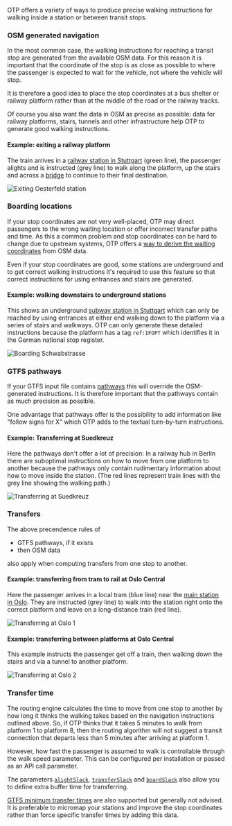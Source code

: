 OTP offers a variety of ways to produce precise walking instructions
for walking inside a station or between transit stops.

### OSM generated navigation

In the most common case, the walking instructions for reaching a transit stop are generated from the
available OSM data. For this reason it is important that the coordinate of the stop is as close as 
possible to where the passenger is expected to wait for the vehicle, not where the vehicle will stop.

It is therefore a good idea to place the stop coordinates at a bus shelter or railway platform
rather than at the middle of the road or the railway tracks.

Of course you also want the data in OSM as precise as possible: data for railway platforms, stairs,
tunnels and other infrastructure help OTP to generate good walking instructions.

#### Example: exiting a railway platform

The train arrives in a [railway station in Stuttgart](https://www.openstreetmap.org/#map=19/48.73761/9.11627&layers=N)
(green line), the passenger alights and is instructed (grey line) to walk along the platform,
up the stairs and across a [bridge](https://www.openstreetmap.org/way/22908778) to continue to 
their final destination.

![Exiting Oesterfeld station](images/exiting-oesterfeld.png)

### Boarding locations

If your stop coordinates are not very well-placed, OTP may direct passengers to the wrong waiting
location or offer incorrect transfer paths and time. As this a common problem and stop coordinates 
can be hard to change due to upstream systems, OTP offers a 
[way to derive the waiting coordinates](BoardingLocations.md) from OSM data.

Even if your stop coordinates are good, some stations are underground and to get correct walking 
instructions it's required to use this feature so that correct instructions for using entrances and
stairs are generated.

#### Example: walking downstairs to underground stations

This shows an underground [subway station in Stuttgart](https://www.openstreetmap.org/way/122569371)
which can only be reached by using entrances at either end walking down to the platform via
a series of stairs and walkways. OTP can only generate these detailed instructions because the platform
has a tag `ref:IFOPT` which identifies it in the German national stop register.

![Boarding Schwabstrasse](images/boarding-schwabstrasse.png)

### GTFS pathways

If your GTFS input file contains [pathways](https://github.com/google/transit/blob/master/gtfs/spec/en/reference.md#pathwaystxt)
this will override the OSM-generated instructions. It is therefore important that the pathways
contain as much precision as possible.

One advantage that pathways offer is the possibility to add information like "follow signs for X"
which OTP adds to the textual turn-by-turn instructions.

#### Example: Transferring at Suedkreuz

Here the pathways don't offer a lot of precision: In a railway hub in Berlin there are suboptimal
instructions on how to move from one platform to another because the pathways only contain rudimentary
information about how to move inside the station. (The red lines represent train lines with
the grey line showing the walking path.)

![Transferring at Suedkreuz](images/transfer-suedkreuz.png)

### Transfers

The above precendence rules of 

- GTFS pathways, if it exists
- then OSM data 

also apply when computing transfers from one stop to another.

#### Example: transferring from tram to rail at Oslo Central

Here the passenger arrives in a local tram (blue line) near the [main station in Oslo](https://www.openstreetmap.org/#map=17/59.90964/10.75503&layers=N). They are 
instructed (grey line) to walk into the station right onto the correct platform and leave
on a long-distance train (red line).

![Transferring at Oslo 1](images/transfer-oslo-1.png)

#### Example: transferring between platforms at Oslo Central

This example instructs the passenger get off a train, then walking down the stairs and via a tunnel
to another platform.

![Transferring at Oslo 2](images/transfer-oslo-2.png)

### Transfer time

The routing engine calculates the time to move from one stop to another by how long it thinks the
walking takes based on the navigation instructions outlined above. So, if OTP thinks that
it takes 5 minutes to walk from platform 1 to platform 8, then the routing algorithm will not suggest
a transit connection that departs less than 5 minutes after arriving at platform 1.

However, how fast the passenger is assumed to walk is controllable through the walk speed parameter.
This can be configured per installation or passed as an API call parameter.

The parameters [`alightSlack`](RouteRequest.md#rd_alightSlack), [`transferSlack`](RouteRequest.md#rd_transferSlack) 
and [`boardSlack`](RouteRequest.md#rd_boardSlack) also allow you to define extra buffer time
for transferring.

[GTFS minimum transfer times](https://github.com/google/transit/blob/master/gtfs/spec/en/reference.md#transferstxt) 
are also supported but generally not advised. It is preferable to micromap your stations and
improve the stop coordinates rather than force specific transfer times by adding this data.